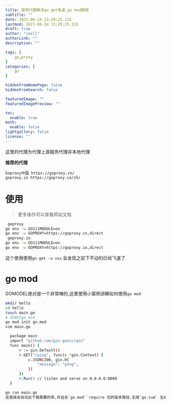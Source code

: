```yaml
---
title: 使用代理解决go get龟速,go mod教程
subtitle: ""
date: 2021-06-24 13:29:25.115
lastmod: 2021-06-24 13:29:25.115
draft: true
author: "cexll"
authorLink: ""
description: ""

tags: [
	go,proxy
]
categories: [
	go
]

hiddenFromHomePage: false
hiddenFromSearch: false

featuredImage: ""
featuredImagePreview: ""

toc:
  enable: true
math:
  enable: false
lightgallery: false
license: ""
---
```


<!--more-->


这里的代理为代理上游服务代理非本地代理

**推荐的代理**
```
Goproxy中国 https://goproxy.cn/
goproxy.io https://goproxy.io/zh/
```

# 使用
> 更多操作可以查看网站文档
```bash
 goproxy 
go env -w GO111MODULE=on
go env -w GOPROXY=https://goproxy.cn,direct
 goproxy.io
go env -w GO111MODULE=on
go env -w GOPROXY=https://goproxy.io,direct
```

这个使用使用`go get -u xxx` 会发现之前下不动的已经飞速了

# go mod
GOMODEL绝对是一个非常棒的,这里使用小案例讲解如何使用`go mod`
```bash
mkdir hello
cd hello
touch main.go
# 初始化go mod
go mod init go.mod
vim main.go

  package main
  import "github.com/gin-gonic/gin"
  func main() {
  	  r := gin.Default()
	  r.GET("/ping", func(c *gin.Context) {
		  c.JSON(200, gin.H{
			  "message": "pong",
		  })
	  })
	  r.Run() // listen and serve on 0.0.0.0:8080
  }

go run main.go
这里就会自动去下载需要的库,并且在`go.mod` require 包的版本路径,生成`go.sum` 生成依赖库的信息

```